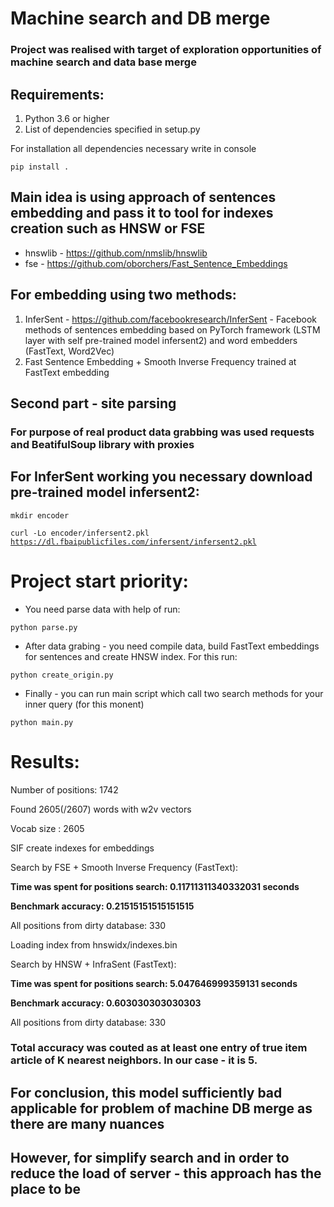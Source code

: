 # Machine search and DB merge
### Project was realised with target of exploration opportunities of machine search and data base merge

## Requirements:
1. Python 3.6 or higher
2. List of dependencies specified in setup.py

For installation all dependencies necessary write in console

<code>pip install .</code>

## Main idea is using approach of sentences embedding and pass it to tool for indexes creation such as HNSW or FSE
- hnswlib - https://github.com/nmslib/hnswlib
- fse - https://github.com/oborchers/Fast_Sentence_Embeddings

## For embedding using two methods:
1. InferSent - https://github.com/facebookresearch/InferSent - Facebook methods of sentences embedding based on PyTorch framework (LSTM layer with self pre-trained model infersent2) and word embedders (FastText, Word2Vec)
2. Fast Sentence Embedding + Smooth Inverse Frequency trained at FastText embedding

## Second part - site parsing
### For purpose of real product data grabbing was used requests and BeatifulSoup library with proxies

## For InferSent working you necessary download pre-trained model infersent2:

<code>mkdir encoder</code>

<code>curl -Lo encoder/infersent2.pkl https://dl.fbaipublicfiles.com/infersent/infersent2.pkl</code>

# Project start priority:
- You need parse data with help of run:

<code>python parse.py</code>

- After data grabing - you need compile data, build FastText embeddings for sentences and create HNSW index. For this run:

<code>python create_origin.py</code>

- Finally - you can run main script which call two search methods for your inner query (for this monent)

<code>python main.py</code>

# Results:
Number of positions: 1742

Found 2605(/2607) words with w2v vectors

Vocab size : 2605

SIF create indexes for embeddings

Search by FSE + Smooth Inverse Frequency (FastText):

<b>Time was spent for positions search: 0.11711311340332031 seconds</b>

<b>Benchmark accuracy: 0.21515151515151515</b>

All positions from dirty database: 330

Loading index from hnswidx/indexes.bin

Search by HNSW + InfraSent (FastText):

<b>Time was spent for positions search: 5.047646999359131 seconds</b>

<b>Benchmark accuracy: 0.603030303030303</b>

All positions from dirty database: 330

### Total accuracy was couted as at least one entry of true item article of K nearest neighbors. In our case - it is 5.
## For conclusion, this model sufficiently bad applicable for problem of machine DB merge as there are many nuances
## However, for simplify search and in order to reduce the load of server - this approach has the place to be
